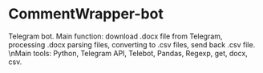 # CommentWrapper-bot
Telegram bot. Main function: download .docx file from Telegram, processing .docx parsing files, converting to .csv files, send back .csv file. \nMain tools: Python, Telegram API, Telebot, Pandas, Regexp, get, docx, csv.
